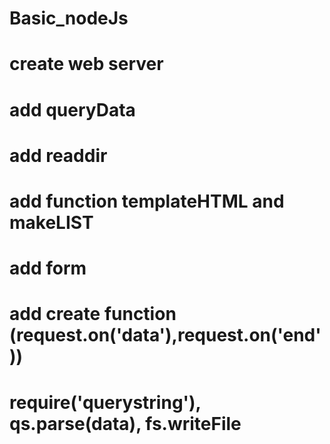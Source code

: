# Basic_nodeJs

# create web server

# add queryData

# add readdir

# add function templateHTML and makeLIST

# add form

# add create function (request.on('data'),request.on('end'))
# require('querystring'), qs.parse(data), fs.writeFile